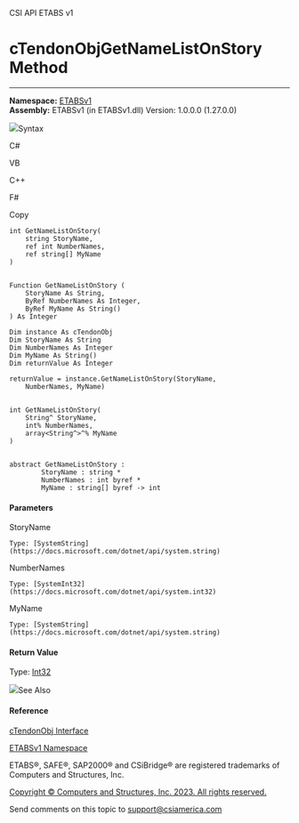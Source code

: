 ﻿

CSI API ETABS v1

# cTendonObjGetNameListOnStory Method  
  
---  
  
**Namespace:** [ETABSv1](2780f1b8-2033-5289-2298-1cdb2a7508d9.htm)  
**Assembly:** ETABSv1 (in ETABSv1.dll) Version: 1.0.0.0 (1.27.0.0)

![](../icons/SectionExpanded.png)Syntax

C#

VB

C++

F#

Copy

    
    
    int GetNameListOnStory(
    	string StoryName,
    	ref int NumberNames,
    	ref string[] MyName
    )
    
    
    Function GetNameListOnStory ( 
    	StoryName As String,
    	ByRef NumberNames As Integer,
    	ByRef MyName As String()
    ) As Integer
    
    Dim instance As cTendonObj
    Dim StoryName As String
    Dim NumberNames As Integer
    Dim MyName As String()
    Dim returnValue As Integer
    
    returnValue = instance.GetNameListOnStory(StoryName, 
    	NumberNames, MyName)
    
    
    int GetNameListOnStory(
    	String^ StoryName, 
    	int% NumberNames, 
    	array<String^>^% MyName
    )
    
    
    abstract GetNameListOnStory : 
            StoryName : string * 
            NumberNames : int byref * 
            MyName : string[] byref -> int 
    

#### Parameters

StoryName

    Type: [SystemString](https://docs.microsoft.com/dotnet/api/system.string)  

NumberNames

    Type: [SystemInt32](https://docs.microsoft.com/dotnet/api/system.int32)  

MyName

    Type: [SystemString](https://docs.microsoft.com/dotnet/api/system.string)  

#### Return Value

Type: [Int32](https://docs.microsoft.com/dotnet/api/system.int32)

![](../icons/SectionExpanded.png)See Also

#### Reference

[cTendonObj Interface](753dc190-17d4-bab1-89d0-5d2bf9ce763f.htm)

[ETABSv1 Namespace](2780f1b8-2033-5289-2298-1cdb2a7508d9.htm)

ETABS®, SAFE®, SAP2000® and CSiBridge® are registered trademarks of Computers
and Structures, Inc.  

[Copyright © Computers and Structures, Inc. 2023. All rights
reserved.](http://www.csiamerica.com)

Send comments on this topic to
[support@csiamerica.com](mailto:support%40csiamerica.com?Subject=CSI%20API%20ETABS%20v1)

